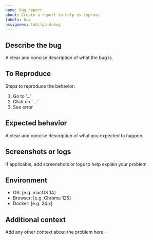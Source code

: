 ```yaml
---
name: Bug report
about: Create a report to help us improve
labels: bug
assignees: tvbilgo-debug
---
```


## Describe the bug
A clear and concise description of what the bug is.

## To Reproduce
Steps to reproduce the behavior:
1. Go to '...'
2. Click on '....'
3. See error

## Expected behavior
A clear and concise description of what you expected to happen.

## Screenshots or logs
If applicable, add screenshots or logs to help explain your problem.

## Environment
- OS: [e.g. macOS 14]
- Browser: [e.g. Chrome 125]
- Docker: [e.g. 24.x]

## Additional context
Add any other context about the problem here.

